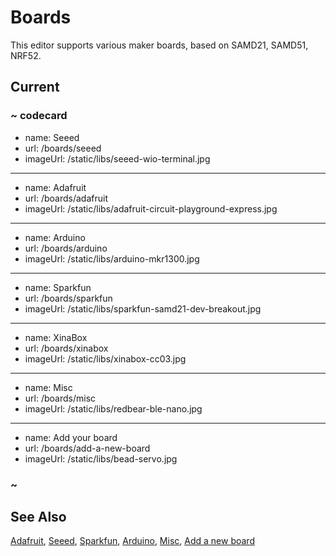 # Boards

This editor supports various maker boards, based on SAMD21, SAMD51, NRF52.

## Current

### ~ codecard

* name: Seeed
* url: /boards/seeed
* imageUrl: /static/libs/seeed-wio-terminal.jpg

---

* name: Adafruit
* url: /boards/adafruit
* imageUrl: /static/libs/adafruit-circuit-playground-express.jpg

---

* name: Arduino
* url: /boards/arduino
* imageUrl: /static/libs/arduino-mkr1300.jpg

---

* name: Sparkfun
* url: /boards/sparkfun
* imageUrl: /static/libs/sparkfun-samd21-dev-breakout.jpg

---

* name: XinaBox
* url: /boards/xinabox
* imageUrl: /static/libs/xinabox-cc03.jpg

---

* name: Misc
* url: /boards/misc
* imageUrl: /static/libs/redbear-ble-nano.jpg

---

* name: Add your board
* url: /boards/add-a-new-board
* imageUrl: /static/libs/bead-servo.jpg

### ~


## See Also

[Adafruit](/boards/adafruit),
[Seeed](/boards/seeed),
[Sparkfun](/boards/sparkfun),
[Arduino](/boards/arduino),
[Misc](/boards/misc),
[Add a new board](/boards/add-a-new-board)

